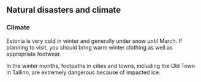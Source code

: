 ## Natural disasters and climate

### **Climate**

Estonia is very cold in winter and generally under snow until March. If planning to visit, you should bring warm winter clothing as well as appropriate footwear.

In the winter months, footpaths in cities and towns, including the Old Town in Tallinn, are extremely dangerous because of impacted ice.
